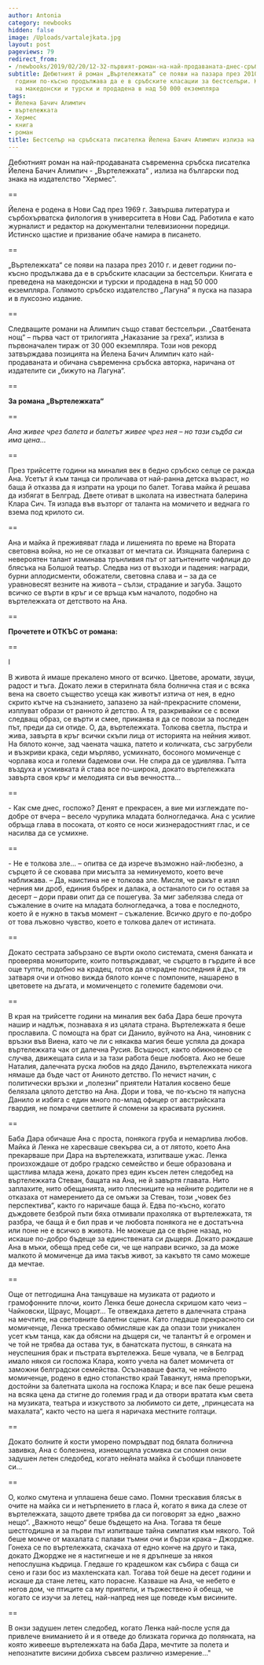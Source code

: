 ```yaml
---
author: Antonia
category: newbooks
hidden: false
image: /Uploads/vartalejkata.jpg
layout: post
pageviews: 79
redirect_from:
- /newbooks/2019/02/20/12-32-първият-роман-на-най-продаваната-днес-сръбска-писателка-–-йелена-бачич-алимпич-излиза-на-български
subtitle: Дебютният й роман „Въртележката“ се появи на пазара през 2010 г. и девет
  години по-късно продължава да е в сръбските класации за бестселъри. Книгата е преведена
  на македонски и турски и продадена в над 50 000 екземпляра
tags:
- Йелена Бачич Алимпич
- въртележката
- Хермес
- книга
- роман
title: Бестселър на сръбската писателка Йелена Бачич Алимпич излиза на български
---
```


Дебютният роман на най-продаваната съвременна сръбска писателка Йелена Бачич Алимпич - „Въртележката“ , излиза на български под знака на издателство "Хермес". 

\==

Йелена е родена в Нови Сад през 1969 г. Завършва литература и сърбохърватска филология в университета в Нови Сад. Работила е като журналист и редактор на документални телевизионни поредици. Истинско щастие и призвание обаче намира в писането. 

\==

„Въртележката“ се появи на пазара през 2010 г. и девет години по-късно продължава да е в сръбските класации за бестселъри. Книгата е преведена на македонски и турски и продадена в над 50 000 екземпляра. Голямото сръбско издателство „Лагуна“ я пуска на пазара и в луксозно издание. 

\==

Следващите романи на Алимпич също стават бестселъри. „Сватбената нощ“ – първа част от трилогията „Наказание за греха“, излиза в първоначален тираж от 30 000 екземпляра. Този нов рекорд затвърждава позицията на Йелена Бачич Алимпич като най-продаваната и обичана съвременна сръбска авторка, наричана от издателите си „бижуто на Лагуна“. 

\==

**За романа „Въртележката“**

\==

_Ана живее чрез балета и балетът живее чрез нея – но тази съдба си има цена..._

\==

През трийсетте години на миналия век в бедно сръбско селце се ражда Ана. Усетът й към танца си проличава от най-ранна детска възраст, но баща й отказва да я изпрати на уроци по балет. Тогава майка й решава да избягат в Белград. Двете отиват в школата на известната балерина Клара Сич. Тя изпада във възторг от таланта на момичето и веднага го взема под крилото си.

\==

Ана и майка й преживяват глада и лишенията по време на Втората световна война, но не се отказват от мечтата си. Изящната балерина с невероятен талант изминава трънливия път от затънтените чифлици до блясъка на Болшой театър. Следва низ от възходи и падения: награди, бурни аплодисменти, обожатели, световна слава и – за да се уравновесят везните на живота – сълзи, страдание и загуба. Защото всичко се върти в кръг и се връща към началото, подобно на въртележката от детството на Ана.

\==

**Прочетете и ОТКЪС от романа:**

\==

I

В живота й имаше прекалено много от всичко. Цветове, аромати, звуци, радост и тъга. Докато лежи в стерилната бяла болнична стая и с всяка вена на своето същество усеща как животът изтича от нея, в едно скрито кътче на съзнанието, запазено за най-прекрасните спомени, изплуват образи от ранното й детство. А тя, разкривайки се с всеки следващ образ, се върти и смее, приканва я да се повози за последен път, преди да си отиде. О, да, въртележката. Толкова светла, пъстра и жива, завърта в кръг всички скъпи лица от историята на нейния живот. На бялото конче, зад чаената чашка, патето и количката, със загрубели и възкриви крака, седи мърляво, усмихнато, босоного момиченце с чорлава коса и големи бадемови очи. Не спира да се удивлява. Гълта въздуха и усмивката й става все по-широка, докато въртележката завърта своя кръг и мелодията си във вечността... 

\==

\- Как сме днес, госпожо? Денят е прекрасен, а вие ми изглеждате по-добре от вчера – весело чурулика младата болногледачка. Ана с усилие обръща глава в посоката, от която се носи жизнерадостният глас, и се насилва да се усмихне.

\==

\- Не е толкова зле... – опитва се да изрече възможно най-любезно, а сърцето й се сковава при мисълта за неминуемото, което вече наближава. – Да, наистина не е толкова зле. Мисля, че ракът е изял черния ми дроб, единия бъбрек и далака, а останалото си го оставя за десерт – дори прави опит да се пошегува. За миг забелязва следа от съжаление в очите на младата болногледачка, а това е последното, което й е нужно в такъв момент – съжаление. Всичко друго е по-добро от това лъжовно чувство, което е толкова далеч от истината.

\==

Докато сестрата забързано се върти около системата, сменя банката и проверява мониторите, които потвърждават, че сърцето в гърдите й все още тупти, подобно на крадец, готов да открадне последния й дъх, тя затваря очи и отново вижда бялото конче с помпоните, нашарено в цветовете на дъгата, и момиченцето с големите бадемови очи.

\==

В края на трийсетте години на миналия век баба Дара беше прочута нашир и надлъж, познаваха я из цялата страна. Въртележката я беше прославила. С помощта на брат си Данило, вуйчото на Ана, чиновник с връзки във Виена, като че ли с някаква магия беше успяла да докара въртележката чак от далечна Русия. Всъщност, както обикновено се случва, движещата сила и за тази работа беше любовта. Ако не беше Наталия, далечната руска любов на дядо Данило, въртележката никога нямаше да бъде част от Аниното детство. По нечист начин, с политически връзки и „полезни“ приятели Наталия косвено беше белязала цялото детство на Ана. Дори и това, че по-късно тя напусна Данило и избяга с един много по-млад офицер от австрийската гвардия, не помрачи светлите й спомени за красивата рускиня.

\==

Баба Дара обичаше Ана с проста, понякога груба и немарлива любов. Майка й Ленка не харесваше свекърва си, а от лятото, което Ана прекарваше при Дара на въртележката, изпитваше ужас. Ленка произхождаше от добро градско семейство и беше образована и щастлива млада жена, докато през един късен летен следобед на въртележката Стеван, бащата на Ана, не й завъртя главата. Нито заплахите, нито обещанията, нито плесниците на нейните родители не я отказаха от намерението да се омъжи за Стеван, този „човек без перспективa“, както го наричаше баща й. Едва по-късно, когато дъждовете безброй пъти бяха отмивали прахоляка от въртележката, тя разбра, че баща й е бил прав и че любовта понякога не е достатъчна или поне не е всичко в живота. Не можеше да се върне назад, но искаше по-добро бъдеще за единствената си дъщеря. Докато раждаше Ана в мъки, обеща пред себе си, че ще направи всичко, за да може малкото й момиченце да има такъв живот, за какъвто тя само можеше да мечтае.

\==

Още от петгодишна Ана танцуваше на музиката от радиото и грамофонните плочи, които Ленка беше донесла скришом като чеиз – Чайковски, Щраус, Моцарт... Те отвеждаха детето в далечната страна на мечтите, на световните балетни сцени. Като гледаше прекрасното си момиченце, Ленка трескаво обмисляше как да опази този уникален усет към танца, как да обясни на дъщеря си, че талантът й е огромен и че той не трябва да остава тук, в банатската пустош, в сянката на неуспешния брак и пъстрата въртележка. Беше чувала, че в Белград имало някоя си госпожа Клара, която учела на балет момичета от заможни белградски семейства. Осъзнаваше факта, че нейното момиченце, родено в едно стопанство край Таванкут, няма препоръки, достойни за балетната школа на госпожа Клара; и все пак беше решена на всяка цена да стигне до големия град и да отвори вратата към света на музиката, театъра и изкуството за любимото си дете, „принцесата на махалата“, както често на шега я наричаха местните голтаци.

\==

Докато болните й кости уморено помръдват под бялата болнична завивка, Ана с болезнена, изнемощяла усмивка си спомня онзи задушен летен следобед, когато нейната майка й съобщи плановете си...

\==

О, колко смутена и уплашена беше само. Помни трескавия блясък в очите на майка си и нетърпението в гласа й, когато я вика да слезе от въртележката, защото двете трябва да си поговорят за едно „важно нещо“. „Важното нещо“ беше бъдещето на Ана. Тогава тя беше шестгодишна и за първи път изпитваше тайна симпатия към някого. Той беше момче от махалата с палави тъмни очи и бързи крака – Джордже. Гонеха се по въртележката, скачаха от едно конче на друго и така, докато Джордже не я настигнеше и не я дръпнеше за някоя непослушна къдрица. Гледаше го крадешком как събира с баща си сено и гази бос из махленската кал. Тогава той беше на десет години и искаше да стане летец, като порасне. Казваше на Ана, че небето е негов дом, че птиците са му приятели, и тържествено й обеща, че когато се изучи за летец, най-напред нея ще поведе към висините. 

\==

В онзи задушен летен следобед, когато Ленка най-после успя да привлече вниманието й и я отведе до близката горичка до полянката, на която живееше въртележката на баба Дара, мечтите за полета и непознатите висини добиха съвсем различно измерение..."